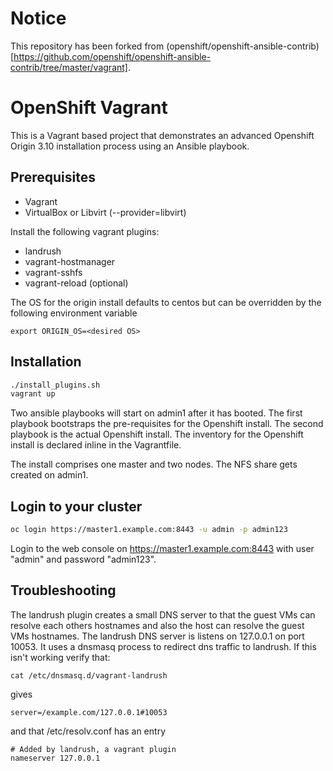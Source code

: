 # Notice
This repository has been forked from (openshift/openshift-ansible-contrib)[https://github.com/openshift/openshift-ansible-contrib/tree/master/vagrant].

# OpenShift Vagrant 
This is a Vagrant based project that demonstrates an advanced Openshift Origin 3.10 installation process using an Ansible playbook.



## Prerequisites

* Vagrant
* VirtualBox or Libvirt (--provider=libvirt)


Install the following vagrant plugins:
* landrush
* vagrant-hostmanager
* vagrant-sshfs
* vagrant-reload (optional)



The OS for the origin install defaults to centos but can be overridden by the following environment variable

    export ORIGIN_OS=<desired OS>

## Installation

```bash
./install_plugins.sh
vagrant up
```

Two ansible playbooks will start on admin1 after it has booted. The first playbook bootstraps the pre-requisites for the Openshift install. The second playbook is the actual Openshift install. The inventory for the Openshift install is declared inline in the Vagrantfile.

The install comprises one master and two nodes. The NFS share gets created on admin1.


## Login to your cluster

```bash
oc login https://master1.example.com:8443 -u admin -p admin123
```

Login to the web console on https://master1.example.com:8443 with user "admin" and password "admin123".


## Troubleshooting
The landrush plugin creates a small DNS server to that the guest VMs can resolve each others hostnames and also the host can resolve the guest VMs hostnames. The landrush DNS server is listens on 127.0.0.1 on port 10053. It uses a dnsmasq process to redirect dns traffic to landrush. If this isn't working verify that:

    cat /etc/dnsmasq.d/vagrant-landrush

gives

    server=/example.com/127.0.0.1#10053

and that /etc/resolv.conf has an entry

    # Added by landrush, a vagrant plugin
    nameserver 127.0.0.1
